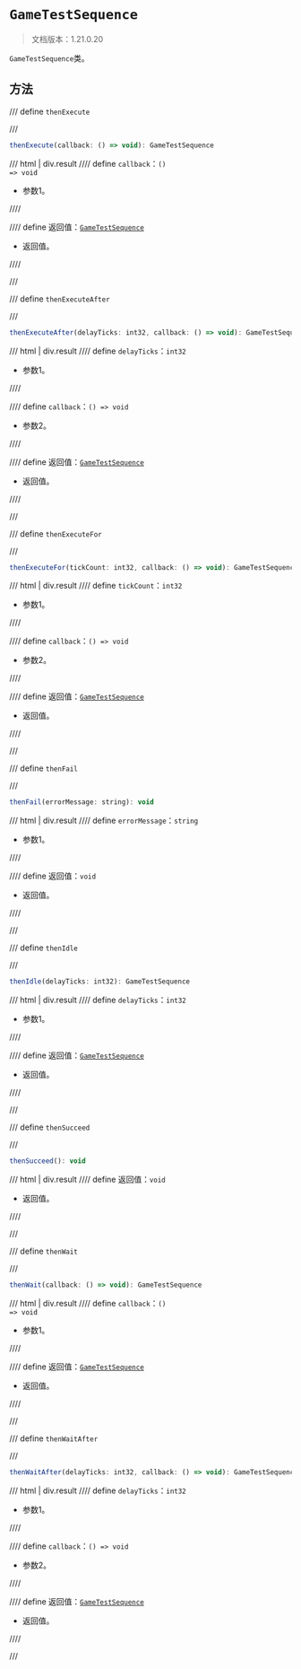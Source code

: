 # `GameTestSequence`

> 文档版本：1.21.0.20

`GameTestSequence`类。

## 方法

/// define
`thenExecute`


///

```js
thenExecute(callback: () => void): GameTestSequence
```

/// html | div.result
//// define
`callback`：<code>() =&gt; void</code>

- 参数1。


////

//// define
返回值：[`GameTestSequence`](./gametestsequence.md)

- 返回值。


////

///


/// define
`thenExecuteAfter`


///

```js
thenExecuteAfter(delayTicks: int32, callback: () => void): GameTestSequence
```

/// html | div.result
//// define
`delayTicks`：`int32`

- 参数1。


////

//// define
`callback`：<code>() =&gt; void</code>

- 参数2。


////

//// define
返回值：[`GameTestSequence`](./gametestsequence.md)

- 返回值。


////

///


/// define
`thenExecuteFor`


///

```js
thenExecuteFor(tickCount: int32, callback: () => void): GameTestSequence
```

/// html | div.result
//// define
`tickCount`：`int32`

- 参数1。


////

//// define
`callback`：<code>() =&gt; void</code>

- 参数2。


////

//// define
返回值：[`GameTestSequence`](./gametestsequence.md)

- 返回值。


////

///


/// define
`thenFail`


///

```js
thenFail(errorMessage: string): void
```

/// html | div.result
//// define
`errorMessage`：`string`

- 参数1。


////

//// define
返回值：`void`

- 返回值。


////

///


/// define
`thenIdle`


///

```js
thenIdle(delayTicks: int32): GameTestSequence
```

/// html | div.result
//// define
`delayTicks`：`int32`

- 参数1。


////

//// define
返回值：[`GameTestSequence`](./gametestsequence.md)

- 返回值。


////

///


/// define
`thenSucceed`


///

```js
thenSucceed(): void
```

/// html | div.result
//// define
返回值：`void`

- 返回值。


////

///


/// define
`thenWait`


///

```js
thenWait(callback: () => void): GameTestSequence
```

/// html | div.result
//// define
`callback`：<code>() =&gt; void</code>

- 参数1。


////

//// define
返回值：[`GameTestSequence`](./gametestsequence.md)

- 返回值。


////

///


/// define
`thenWaitAfter`


///

```js
thenWaitAfter(delayTicks: int32, callback: () => void): GameTestSequence
```

/// html | div.result
//// define
`delayTicks`：`int32`

- 参数1。


////

//// define
`callback`：<code>() =&gt; void</code>

- 参数2。


////

//// define
返回值：[`GameTestSequence`](./gametestsequence.md)

- 返回值。


////

///

